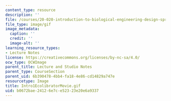 ```yaml
---
content_type: resource
description: ''
file: /courses/20-020-introduction-to-biological-engineering-design-spring-2009/b0672bae24126e7ce52323e20e6a9337_Intro1EcolibratorMovie.gif
file_type: image/gif
image_metadata:
  caption: ''
  credit: ''
  image-alt: ''
learning_resource_types:
- Lecture Notes
license: https://creativecommons.org/licenses/by-nc-sa/4.0/
ocw_type: OCWImage
parent_title: Lecture and Studio Notes
parent_type: CourseSection
parent_uid: 6b390478-4bb4-fa18-4e86-cd14829a747e
resourcetype: Image
title: Intro1EcolibratorMovie.gif
uid: b0672bae-2412-6e7c-e523-23e20e6a9337
---
```

